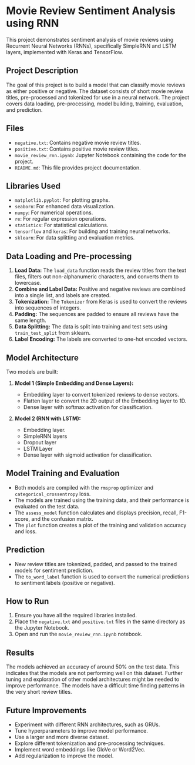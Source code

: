 # Movie Review Sentiment Analysis using RNN

This project demonstrates sentiment analysis of movie reviews using Recurrent Neural Networks (RNNs), specifically SimpleRNN and LSTM layers, implemented with Keras and TensorFlow.

## Project Description

The goal of this project is to build a model that can classify movie reviews as either positive or negative. The dataset consists of short movie review titles, pre-processed and tokenized for use in a neural network. The project covers data loading, pre-processing, model building, training, evaluation, and prediction.

## Files

* `negative.txt`: Contains negative movie review titles.
* `positive.txt`: Contains positive movie review titles.
* `movie_review_rnn.ipynb`: Jupyter Notebook containing the code for the project.
* `README.md`: This file provides project documentation.

## Libraries Used

* `matplotlib.pyplot`: For plotting graphs.
* `seaborn`: For enhanced data visualization.
* `numpy`: For numerical operations.
* `re`: For regular expression operations.
* `statistics`: For statistical calculations.
* `tensorflow` and `keras`: For building and training neural networks.
* `sklearn`: For data splitting and evaluation metrics.

## Data Loading and Pre-processing

1.  **Load Data:** The `load_data` function reads the review titles from the text files, filters out non-alphanumeric characters, and converts them to lowercase.
2.  **Combine and Label Data:** Positive and negative reviews are combined into a single list, and labels are created.
3.  **Tokenization:** The `Tokenizer` from Keras is used to convert the reviews into sequences of integers.
4.  **Padding:** The sequences are padded to ensure all reviews have the same length.
5.  **Data Splitting:** The data is split into training and test sets using `train_test_split` from sklearn.
6.  **Label Encoding:** The labels are converted to one-hot encoded vectors.

## Model Architecture

Two models are built:

1.  **Model 1 (Simple Embedding and Dense Layers):**
    * Embedding layer to convert tokenized reviews to dense vectors.
    * Flatten layer to convert the 2D output of the Embedding layer to 1D.
    * Dense layer with softmax activation for classification.

2.  **Model 2 (RNN with LSTM):**
    * Embedding layer.
    * SimpleRNN layers
    * Dropout layer
    * LSTM Layer
    * Dense layer with sigmoid activation for classification.

## Model Training and Evaluation

* Both models are compiled with the `rmsprop` optimizer and `categorical_crossentropy` loss.
* The models are trained using the training data, and their performance is evaluated on the test data.
* The `assess_model` function calculates and displays precision, recall, F1-score, and the confusion matrix.
* The `plot` function creates a plot of the training and validation accuracy and loss.

## Prediction

* New review titles are tokenized, padded, and passed to the trained models for sentiment prediction.
* The `to_word_label` function is used to convert the numerical predictions to sentiment labels (positive or negative).

## How to Run

1.  Ensure you have all the required libraries installed.
2.  Place the `negative.txt` and `positive.txt` files in the same directory as the Jupyter Notebook.
3.  Open and run the `movie_review_rnn.ipynb` notebook.

## Results

The models achieved an accuracy of around 50% on the test data. This indicates that the models are not performing well on this dataset. Further tuning and exploration of other model architectures might be needed to improve performance. The models have a difficult time finding patterns in the very short review titles.

## Future Improvements

* Experiment with different RNN architectures, such as GRUs.
* Tune hyperparameters to improve model performance.
* Use a larger and more diverse dataset.
* Explore different tokenization and pre-processing techniques.
* Implement word embeddings like GloVe or Word2Vec.
* Add regularization to improve the model.
